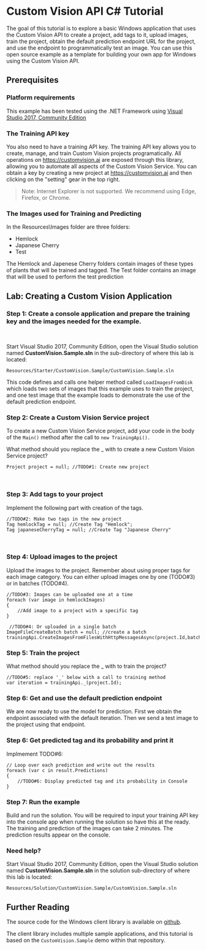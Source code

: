 **Custom Vision API C\# Tutorial**
==================================

The goal of this tutorial is to explore a basic Windows application that uses
the Custom Vision API to create a project, add tags to it, upload images,
train the project, obtain the default prediction endpoint URL for the project,
and use the endpoint to programmatically test an image. You can use this open
source example as a template for building your own app for Windows using the
Custom Vision API.  

**Prerequisites**
-----------------

### Platform requirements

This example has been tested using the .NET Framework using [Visual Studio 2017,
Community Edition](https://www.visualstudio.com/downloads/)


### The Training API key

You also need to have a training API key. The training API key allows you to
create, manage, and train Custom Vision projects programatically. All operations
on <https://customvision.ai> are exposed through this library, allowing you to
automate all aspects of the Custom Vision Service. You can obtain a key by
creating a new project at <https://customvision.ai> and then clicking on the
"setting" gear in the top right.

> Note: Internet Explorer is not supported. We recommend using Edge, Firefox, or Chrome.

### The Images used for Training and Predicting

In the Resources\Images folder are three folders:

- Hemlock
- Japanese Cherry
- Test

The Hemlock and Japenese Cherry folders contain images of these types of plants that
will be trained and tagged. The Test folder contains an image that will be used to 
perform the test prediction


**Lab: Creating a Custom Vision Application**
---------------------------------------------

### Step 1: Create a console application and prepare the training key and the images needed for the example.

 

Start Visual Studio 2017, Community Edition, open the Visual Studio solution
named **CustomVision.Sample.sln** in the sub-directory of where this lab is
located:

~~~~~~~~~~~~~~~~~~~~~~~~~~~~~~~~~~~~~~~~~~~~~~~~~~~~~~~~~~~~~~~~~~~~~~~~~~~~~~~~
Resources/Starter/CustomVision.Sample/CustomVision.Sample.sln
~~~~~~~~~~~~~~~~~~~~~~~~~~~~~~~~~~~~~~~~~~~~~~~~~~~~~~~~~~~~~~~~~~~~~~~~~~~~~~~~

This code defines and calls one helper method called `LoadImagesFromDisk` which loads two sets of images that this example uses to train the project, and one test image that the example loads to demonstrate the use of the default
prediction endpoint. 

### Step 2: Create a Custom Vision Service project

To create a new Custom Vision Service project, add your code in the
body of the `Main()` method after the call to `new TrainingApi().`

What method should you replace the _ with to create a new Custom Vision Service project?

```
Project project = null; //TODO#1: Create new project

```

 

### Step 3: Add tags to your project

Implement the following part with creation of the tags.

```
//TODO#2: Make two tags in the new project
Tag hemlockTag = null; //Create Tag "Hemlock";
Tag japaneseCherryTag = null; //Create Tag "Japanese Cherry"
```
 

### Step 4: Upload images to the project

Upload the images to the project. Remember about using proper tags for each image category.
You can either upload images one by one (TODO#3) or in batches (TODO#4).
```
//TODO#3: Images can be uploaded one at a time  
foreach (var image in hemlockImages)
{
    //Add image to a project with a specific tag
}
```

```
 //TODO#4: Or uploaded in a single batch   
ImageFileCreateBatch batch = null; //create a batch
trainingApi.CreateImagesFromFilesWithHttpMessagesAsync(project.Id,batch).Wait();

```

### Step 5: Train the project

What method should you replace the _ with to train the project? 
```
//TODO#5: replace '_' below with a call to training method
var iteration = trainingApi._(project.Id);
```
### Step 6: Get and use the default prediction endpoint

We are now ready to use the model for prediction. First we obtain the endpoint
associated with the default iteration. Then we send a test image to the project using that endpoint. 

### Step 6: Get predicted tag and its probability and print it

Implmement TODO#6:
```
// Loop over each prediction and write out the results  
foreach (var c in result.Predictions)
{
    //TODO#6: Display predicted tag and its probability in Console
}
```

### Step 7: Run the example

Build and run the solution. You will be required to input your training API key
into the console app when running the solution so have this at the ready. The
training and prediction of the images can take 2 minutes. The prediction results
appear on the console.

### Need help?

Start Visual Studio 2017, Community Edition, open the Visual Studio solution
named **CustomVision.Sample.sln** in the solution sub-directory of where this lab is
located:

~~~~~~~~~~~~~~~~~~~~~~~~~~~~~~~~~~~~~~~~~~~~~~~~~~~~~~~~~~~~~~~~~~~~~~~~~~~~~~~~
Resources/Solution/CustomVision.Sample/CustomVision.Sample.sln
~~~~~~~~~~~~~~~~~~~~~~~~~~~~~~~~~~~~~~~~~~~~~~~~~~~~~~~~~~~~~~~~~~~~~~~~~~~~~~~~

Further Reading
---------------

The source code for the Windows client library is available on
[github](https://github.com/Microsoft/Cognitive-CustomVision-Windows/).

The client library includes multiple sample applications, and this tutorial is
based on the `CustomVision.Sample` demo within that repository.
